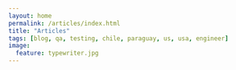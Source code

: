 ```yaml
---
layout: home
permalink: /articles/index.html
title: "Articles"
tags: [blog, qa, testing, chile, paraguay, us, usa, engineer]
image:
  feature: typewriter.jpg
---
```

